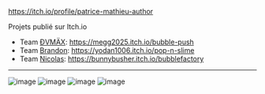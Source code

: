 
https://itch.io/profile/patrice-mathieu-author

Projets publié sur Itch.io

- Team [ĐVMÄX](https://dvmax.itch.io): https://megg2025.itch.io/bubble-push  
- Team [Brandon](https://www.linkedin.com/in/brandon-decarpentrie-01481a26b/): https://yodan1006.itch.io/pop-n-slime
- Team [Nicolas](https://www.linkedin.com/in/nicolas-carlier-8872a6176/): https://bunnybusher.itch.io/bubblefactory



--------
![image](https://github.com/user-attachments/assets/abdd73a6-d98c-4308-98c5-acc5b5813f65)
![image](https://github.com/user-attachments/assets/2c6b68a4-0ccd-4d8c-8bb2-cb07e65c865b)
![image](https://github.com/user-attachments/assets/61ecab44-2401-413e-bc79-34092d3f2bd1)
![image](https://github.com/user-attachments/assets/84d9c57d-3ae3-46c3-a2a8-904d8952305a)
